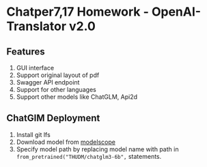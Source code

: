 # Chatper7,17 Homework - OpenAI-Translator v2.0
## Features
1. GUI interface
2. Support original layout of pdf
3. Swagger API endpoint
4. Support for other languages
5. Support other models like ChatGLM, Api2d

## ChatGlM Deployment
1. Install git lfs
2. Download model from [modelscope](https://modelscope.cn/models/ZhipuAI/chatglm3-6b/summary)
3. Specify model path by replacing model name with path in `from_pretrained("THUDM/chatglm3-6b",` statements.